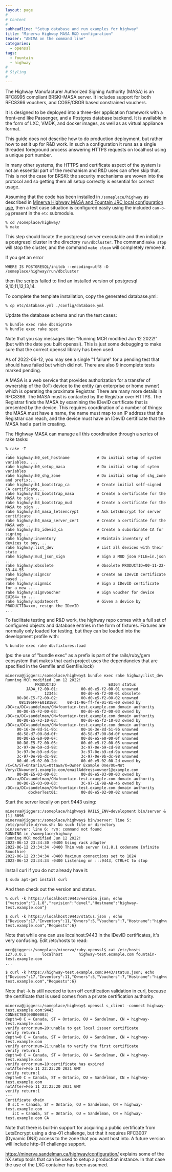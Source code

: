 ```yaml
---
layout: page
#
# Content
#
subheadline: "Setup database and run examples for highway"
title: "Minerva Highway MASA R&D configuration"
teaser: "ANIMA on the command line"
categories:
  - openssl
tags:
  - fountain
  - highway
#
# Styling
#
---
```


The Highway Manufacturer Authorized Signing Authority (MASA) is an RFC8995 compliant BRSKI-MASA server.  It includes support for both RFC8366 vouchers, and COSE/CBOR based constrained vouchers.

It is designed to be deployed into a three-tier application framework with a front-end like Passenger, and a Postgres database backend.  It is available in the form of LXC, VMDK, and docker images, as well as as virtual appliance format.

This guide does not describe how to do production deployment, but rather how to set it up for R&D work.   In such a configuration it runs as a single threaded foreground process answering HTTPS requests on localhost using a unique port number.

In many other systems, the HTTPS and certificate aspect of the system is not an essential part of the mechanism and R&D uses can often skip that.
This is not the case for BRSKI: the security mechanisms are woven into the protocol and so getting them all setup correctly is essential for correct usage.

Assuming that the code has been installed in `/someplace/highway` as described in
[Minerva Highway MASA and Fountain JRC local configuration use](/openssl/2022/06/09/building-local-minerva.html), then a test case situation is configured easily using the included `can-o-pg` present in the `etc` submodule.

~~~~
% cd /someplace/highway/
% make
~~~~

This step should locate the postgresql server executable and then initialize a postgresql cluster in the directory `run/dbcluster`.  The command `make stop` will stop the cluster, and the command `make clean` will completely remove it.

If you get an error
````
WHERE IS POSTGRESQL/initdb --encoding=utf8 -D /someplace/highway/run/dbcluster
````

then the scripts failed to find an installed version of postgresql 9,10,11,12,13,14.

To complete the template installation, copy the generated database.yml:
````
% cp etc/database.yml ./config/database.yml
````

Update the database schema and run the test cases:
````
% bundle exec rake db:migrate
% bundle exec rake spec
````

Note that you say messages like: "Running MCR modified Jun 12 2022!" (but with the date you built openssl).  This is just some debugging to make sure that the correct openssl library has been used.

As of 2022-06-12, you may see a single "1 failure" for a pending test that should have failed but which did not.  There are also 9 incomplete tests marked pending.

A MASA is a web service that provides authorization for a transfer of ownership of the (IoT) device
to the entity (an enterprise or home owner) which is operating the proximate Registrar.
There are many more details in RFC8366.
The MASA must is contacted by the Registrar over HTTPS.  The Registrar finds the MASA by examining the IDevID certificate that is presented by the device.
This requires coordination of a number of things: the MASA must have a name, the name must map to an IP address that the Registrar can reach, and the device must have an IDevID certificate that the MASA had a part in creating.

The Highway MASA can manage all this coordination through a series of rake tasks:

~~~~
% rake -T
...
rake highway:h0_set_hostname            # Do initial setup of system variables, ...
rake highway:h0_setup_masa              # Do initial setup of sytem variables
rake highway:h0_shg_zone                # Do initial setup of shg_zone and prefix:..
rake highway:h1_bootstrap_ca            # Create initial self-signed CA certificate,..
rake highway:h2_bootstrap_masa          # Create a certificate for the MASA to sign ..
rake highway:h3_bootstrap_mud           # Create a certificate for the MASA to sign ..
rake highway:h4_masa_letsencrypt        # Ask LetsEncrypt for server certificate
rake highway:h4_masa_server_cert        # Create a certificate for the MASA web ..
rake highway:h5_idevid_ca               # Create a suborbinate CA for signing ..
rake highway:inventory                  # Maintain inventory of devices to buy, ..
rake highway:list_dev                   # List all devices with their state
rake highway:mud_json_sign              # Sign a MUD json FILE=in.json ...
rake highway:obsolete                   # Obsolete PRODUCTID=00-11-22-33-44-55
rake highway:signcsr                    # Create an IDevID certificate based ..
rake highway:signmic                    # Sign a IDevID certificate for a new ...
rake highway:signvoucher                # Sign voucher for device EUI64= to ...
rake highway:updatecert                 # Given a device by PRODUCTID=xxx, resign the IDevID
...
~~~~

To facilitate testing and R&D work, the highway repo comes with a full set of configured objects and database entries in the form of fixtures.
Fixtures are normally only loaded for testing, but they can be loaded into the development profile with:

~~~~
% bundle exec rake db:fixtures:load
~~~~

(ps: the use of "bundle exec" as a prefix is part of the rails/ruby/gem ecosystem that makes that each project uses the dependancies that are specified in the Gemfile and Gemfile.lock)

~~~~
minerva@jiggers:/someplace/highway$ bundle exec rake highway:list_dev
Running MCR modified Jun 12 2022!
             PRODUCTID                       EUI64 status
         JADA_f2-00-01:          00-d0-e5-f2-00-01 unowned
                 12345:          00-d0-e5-f2-00-01 obsolete
     00-D0-E5-F2-00-02:          00-d0-e5-f2-00-02 unowned
      081196FFFE0181E0:    08-11-96-ff-fe-01-81-e0 owned by /DC=ca/DC=sandelman/CN=fountain-test.example.com domain authority
     00-D0-E5-F2-00-03:          00-d0-e5-f2-00-03 owned by /DC=ca/DC=sandelman/CN=fountain-test.example.com domain authority
     00-D0-E5-F2-10-03:          00-d0-e5-f2-10-03 owned by /DC=ca/DC=sandelman/CN=fountain-test.example.com domain authority
     00-16-3e-8d-51-9b:          00-16-3e-8d-51-9b unowned
     d8-58-d7-00-8d-0f:          d8-58-d7-00-8d-0f unowned
     00-D0-E5-E0-00-0F:          00-d0-e5-e0-00-0f unowned
     00-D0-E5-F2-00-05:          00-d0-e5-f2-00-05 unowned
     3c-97-0e-b9-cd-98:          3c-97-0e-b9-cd-98 unowned
     3c-97-0e-b9-cd-9a:          3c-97-0e-b9-cd-9a unowned
     3c-97-0e-9b-dc-98:          3c-97-0e-9b-dc-98 unowned
     00-d0-e5-02-00-2d:          00-d0-e5-02-00-2d owned by /C=CA/ST=Ontario/L=Ottawa/O=Owner Example One/OU=Not Very/CN=owner1.example.com/emailAddress=owner1@example.com
     00-D0-E5-03-00-03:          00-d0-e5-03-00-03 owned by /DC=ca/DC=sandelman/CN=fountain-test.example.com domain authority
     00-D0-E5-03-00-03:          3C-97-1E-9B-AB-46 owned by /DC=ca/DC=sandelman/CN=fountain-test.example.com domain authority
          dockerTest01:          00-d0-e5-02-00-02 unowned
~~~~

Start the server locally on port 9443 using:

~~~~
minerva@jiggers:/someplace/highway$ RAILS_ENV=development bin/server &
[1] 5096
minerva@jiggers:/someplace/highway$ bin/server: line 5: /etc/profile.d/rvm.sh: No such file or directory
bin/server: line 6: rvm: command not found
RUNNING in /someplace/highway
Running MCR modified Jun 12 2022!
2022-06-12 23:34:30 -0400 Using rack adapter
2022-06-12 23:34:34 -0400 Thin web server (v1.8.1 codename Infinite Smoothie)
2022-06-12 23:34:34 -0400 Maximum connections set to 1024
2022-06-12 23:34:34 -0400 Listening on :::9443, CTRL+C to stop
~~~~

Install curl if you do not already have it:

~~~~
$ sudo apt-get install curl
~~~~

And then check out the version and status.

~~~~
% curl -k https://localhost:9443/version.json; echo
{"version":"1.1.0","revision":"devel","Hostname":"highway-test.example.com"}

$ curl -k https://localhost:9443/status.json ; echo
{"Devices":17,"Inventory":11,"Owners":5,"Vouchers":7,"Hostname":"highway-test.example.com","Requests":6}
~~~~

Note that while one can use localhost:9443 in the IDevID certificates, it's very confusing.
Edit /etc/hosts to read:

~~~~
mcr@jiggers:/someplace/minerva/ruby-openssl$ cat /etc/hosts
127.0.0.1       localhost       highway-test.example.com fountain-test.example.com
...
~~~~

~~~~
$ curl -k https://highway-test.example.com:9443/status.json; echo
{"Devices":17,"Inventory":11,"Owners":5,"Vouchers":7,"Hostname":"highway-test.example.com","Requests":6}
~~~~

Note that -k is still needed to turn off certification validation in curl, because the certificate that is used comes from a private certification authority.

~~~~
minerva@jiggers:/someplace/highway$ openssl s_client -connect highway-test.example.com:9443
CONNECTED(00000003)
depth=0 C = Canada, ST = Ontario, OU = Sandelman, CN = highway-test.example.com
verify error:num=20:unable to get local issuer certificate
verify return:1
depth=0 C = Canada, ST = Ontario, OU = Sandelman, CN = highway-test.example.com
verify error:num=21:unable to verify the first certificate
verify return:1
depth=0 C = Canada, ST = Ontario, OU = Sandelman, CN = highway-test.example.com
verify error:num=10:certificate has expired
notAfter=Feb 11 22:23:20 2021 GMT
verify return:1
depth=0 C = Canada, ST = Ontario, OU = Sandelman, CN = highway-test.example.com
notAfter=Feb 11 22:23:20 2021 GMT
verify return:1
---
Certificate chain
 0 s:C = Canada, ST = Ontario, OU = Sandelman, CN = highway-test.example.com
   i:C = Canada, ST = Ontario, OU = Sandelman, CN = highway-test.example.com CA
~~~~

Note that there is built-in support for acquiring a public certificate from LetsEncrypt using a dns-01 challenge, but that it requires RFC3007 (Dynamic DNS) access to the zone that you want host into.
A future version will include http-01 challenge support.

https://minerva.sandelman.ca/highway/configuration/ explains some of the hX setup tools that can be used to setup a production instance.  In that case the use of the LXC container has been assumed.



